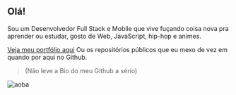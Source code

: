 ## Olá!

Sou um Desenvolvedor Full Stack e Mobile que vive fuçando coisa nova pra aprender ou estudar, gosto de Web, JavaScript, hip-hop e animes.

[Veja meu portfólio aqui](https://henrikato.github.io)
Ou os repositórios públicos que eu mexo de vez em quando por aqui no Github.

> (Não leve a Bio do meu Github a sério)

![aoba](https://40.media.tumblr.com/cfc0707080c572b42c820c15e961bb64/tumblr_net0y661Gs1syr5r5o1_250.png)
